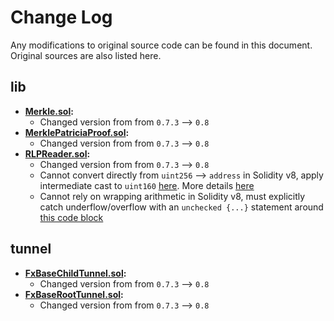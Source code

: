 # Change Log

Any modifications to original source code can be found in this document. Original sources are also listed here.

## lib

- **[Merkle.sol](https://github.com/fx-portal/contracts/blob/2b064b1d8d40493c78682e9afc40ea20dc882356/contracts/lib/Merkle.sol):**
  - Changed version from from `0.7.3` --> `0.8`
- **[MerklePatriciaProof.sol](https://github.com/fx-portal/contracts/blob/2b064b1d8d40493c78682e9afc40ea20dc882356/contracts/lib/MerklePatriciaProof.sol):**
  - Changed version from from `0.7.3` --> `0.8`
- **[RLPReader.sol](https://github.com/fx-portal/contracts/blob/2b064b1d8d40493c78682e9afc40ea20dc882356/contracts/lib/RLPReader.sol):**
  - Changed version from from `0.7.3` --> `0.8`
  - Cannot convert directly from `uint256` --> `address` in Solidity v8, apply intermediate cast to `uint160` [here](https://github.com/fx-portal/contracts/blob/2b064b1d8d40493c78682e9afc40ea20dc882356/contracts/lib/RLPReader.sol#L95). More details [here](https://docs.soliditylang.org/en/v0.8.0/080-breaking-changes.html#new-restrictions)
  - Cannot rely on wrapping arithmetic in Solidity v8, must explicitly catch underflow/overflow with an `unchecked {...}` statement around [this code block](https://github.com/fx-portal/contracts/blob/2b064b1d8d40493c78682e9afc40ea20dc882356/contracts/lib/RLPReader.sol#L251)

## tunnel

- **[FxBaseChildTunnel.sol](https://github.com/fx-portal/contracts/blob/2b064b1d8d40493c78682e9afc40ea20dc882356/contracts/tunnel/FxBaseChildTunnel.sol):**
  - Changed version from from `0.7.3` --> `0.8`
- **[FxBaseRootTunnel.sol](https://github.com/fx-portal/contracts/blob/2b064b1d8d40493c78682e9afc40ea20dc882356/contracts/tunnel/FxBaseRootTunnel.sol):**
  - Changed version from from `0.7.3` --> `0.8`
